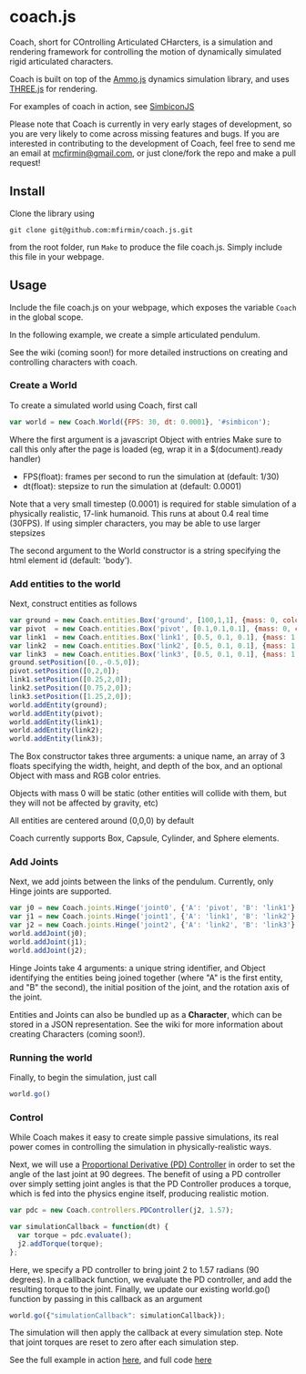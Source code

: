 # coach.js
Coach, short for COntrolling Articulated CHarcters, is a simulation and rendering framework for controlling the motion of dynamically simulated rigid articulated characters.

Coach is built on top of the [Ammo.js](https://github.com/kripken/ammo.js/) dynamics simulation library, and uses [THREE.js](http://threejs.org/) for rendering.

For examples of coach in action, see [SimbiconJS](http://mfirmin.github.io/SimbiconJS)

Please note that Coach is currently in very early stages of development, so you are very likely to come across missing features and bugs. If you are interested in contributing to the development of Coach, feel free to send me an email at mcfirmin@gmail.com, or just clone/fork the repo and make a pull request!


## Install

Clone the library using

```
git clone git@github.com:mfirmin/coach.js.git
```

from the root folder, run ```Make``` to produce the file coach.js. Simply include this file in your webpage.

## Usage

Include the file coach.js on your webpage, which exposes the variable ```Coach``` in the global scope.

In the following example, we create a simple articulated pendulum.

See the wiki (coming soon!) for more detailed instructions on creating and controlling characters with coach.

### Create a World

To create a simulated world using Coach, first call

```javascript
var world = new Coach.World({FPS: 30, dt: 0.0001}, '#simbicon');
```
Where the first argument is a javascript Object with entries
Make sure to call this only after the page is loaded (eg, wrap it in a $(document).ready handler)

- FPS(float): frames per second to run the simulation at (default: 1/30)
- dt(float):  stepsize to run the simulation at (default: 0.0001)

Note that a very small timestep (0.0001) is required for stable simulation of a physically realistic, 17-link humanoid. This runs at about 0.4 real time (30FPS). If using simpler characters, you may be able to use larger stepsizes

The second argument to the World constructor is a string specifying the html element id (default: 'body').

### Add entities to the world

Next, construct entities as follows

```javascript
var ground = new Coach.entities.Box('ground', [100,1,1], {mass: 0, color: [100,100,100]});
var pivot  = new Coach.entities.Box('pivot', [0.1,0.1,0.1], {mass: 0, color: [255,0,0]});
var link1  = new Coach.entities.Box('link1', [0.5, 0.1, 0.1], {mass: 1, color: [0,255,0]});
var link2  = new Coach.entities.Box('link2', [0.5, 0.1, 0.1], {mass: 1, color: [0,0,255]});
var link3  = new Coach.entities.Box('link3', [0.5, 0.1, 0.1], {mass: 1, color: [0,255,255]});
ground.setPosition([0.,-0.5,0]);
pivot.setPosition([0,2,0]);
link1.setPosition([0.25,2,0]);
link2.setPosition([0.75,2,0]);
link3.setPosition([1.25,2,0]);
world.addEntity(ground);
world.addEntity(pivot);
world.addEntity(link1);
world.addEntity(link2);
world.addEntity(link3);
```
The Box constructor takes three arguments: a unique name, an array of 3 floats specifying the width, height, and depth of the box, and an optional Object with mass and RGB color entries. 

Objects with mass 0 will be static (other entities will collide with them, but they will not be affected by gravity, etc)

All entities are centered around (0,0,0) by default

Coach currently supports Box, Capsule, Cylinder, and Sphere elements.

### Add Joints

Next, we add joints between the links of the pendulum. Currently, only Hinge joints are supported.

```javascript
var j0 = new Coach.joints.Hinge('joint0', {'A': 'pivot', 'B': 'link1'}, [0,2,0], [0,0,1]);
var j1 = new Coach.joints.Hinge('joint1', {'A': 'link1', 'B': 'link2'}, [0.5,2,0], [0,0,1]);
var j2 = new Coach.joints.Hinge('joint2', {'A': 'link2', 'B': 'link3'}, [1.0,2,0], [0,0,1]);
world.addJoint(j0);
world.addJoint(j1);
world.addJoint(j2);
```

Hinge Joints take 4 arguments: a unique string identifier, and Object identifying  the entities being joined together (where "A" is the first entity, and "B" the second), the initial position of the joint, and the rotation axis of the joint.

Entities and Joints can also be bundled up as a __Character__, which can be stored in a JSON representation. See the wiki for more information about creating Characters (coming soon!).

### Running the world

Finally, to begin the simulation, just call

```javascript
world.go()
```

### Control

While Coach makes it easy to create simple passive simulations, its real power comes in controlling the simulation in physically-realistic ways.

Next, we will use a [Proportional Derivative (PD) Controller](https://en.wikipedia.org/wiki/PID_controller) in order to set the angle of the last joint at 90 degrees. The benefit of using a PD controller over simply setting joint angles is that the PD Controller produces a torque, which is fed into the physics engine itself, producing realistic motion.

```javascript
var pdc = new Coach.controllers.PDController(j2, 1.57);

var simulationCallback = function(dt) {
  var torque = pdc.evaluate();
  j2.addTorque(torque);
};
```

Here, we specify a PD controller to bring joint 2 to 1.57 radians (90 degrees). In a callback function, we evaluate the PD controller, and add the resulting torque to the joint. Finally, we update our existing world.go() function by passing in this callback as an argument

```javascript
world.go({"simulationCallback": simulationCallback});
```

The simulation will then apply the callback at every simulation step. Note that joint torques are reset to zero after each simulation step.

See the full example in action [here](http://mfirmin.github.io/coach.js/), and full code [here](https://github.com/mfirmin/coach.js/blob/gh-pages/index.html)
